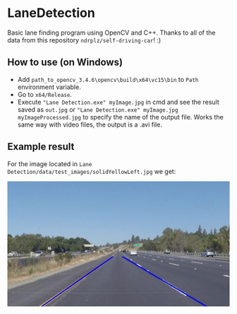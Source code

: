 # LaneDetection

Basic lane finding program using OpenCV and C++. Thanks to all of the data from this repository `ndrplz/self-driving-car`! :)

## How to use (on Windows)

- Add `path_to_opencv_3.4.6\opencv\build\x64\vc15\bin` to `Path` environment variable.
- Go to `x64/Release`.
- Execute `"Lane Detection.exe" myImage.jpg` in cmd and see the result saved as `out.jpg` or `"Lane Detection.exe" myImage.jpg myImageProcessed.jpg` to specify the name of the output file. Works the same way with video files, the output is a .avi file.

## Example result

For the image located in `Lane Detection/data/test_images/solidYellowLeft.jpg` we get:

![Alt text](x64/Release/out.jpg "Example result")
